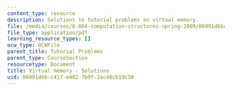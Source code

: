 ```yaml
---
content_type: resource
description: Solutions to tutorial problems on virtual memory.
file: /media/courses/6-004-computation-structures-spring-2009/06091d6bc417e4027b9f2ac48cb19c50_MIT6_004s09_tutor17_sol.pdf
file_type: application/pdf
learning_resource_types: []
ocw_type: OCWFile
parent_title: Tutorial Problems
parent_type: CourseSection
resourcetype: Document
title: Virtual memory - Solutions
uid: 06091d6b-c417-e402-7b9f-2ac48cb19c50
---
```


